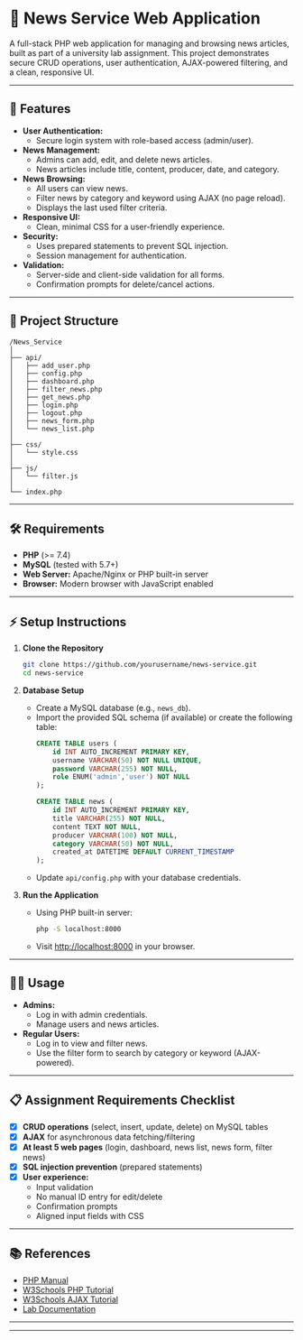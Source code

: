 # 📰 News Service Web Application

A full-stack PHP web application for managing and browsing news articles, built as part of a university lab assignment. This project demonstrates secure CRUD operations, user authentication, AJAX-powered filtering, and a clean, responsive UI.

---

## 🚀 Features

- **User Authentication:**  
  - Secure login system with role-based access (admin/user).
- **News Management:**  
  - Admins can add, edit, and delete news articles.
  - News articles include title, content, producer, date, and category.
- **News Browsing:**  
  - All users can view news.
  - Filter news by category and keyword using AJAX (no page reload).
  - Displays the last used filter criteria.
- **Responsive UI:**  
  - Clean, minimal CSS for a user-friendly experience.
- **Security:**  
  - Uses prepared statements to prevent SQL injection.
  - Session management for authentication.
- **Validation:**  
  - Server-side and client-side validation for all forms.
  - Confirmation prompts for delete/cancel actions.

---

## 📂 Project Structure

```
/News_Service
│
├── api/
│   ├── add_user.php
│   ├── config.php
│   ├── dashboard.php
│   ├── filter_news.php
│   ├── get_news.php
│   ├── login.php
│   ├── logout.php
│   ├── news_form.php
│   └── news_list.php
│
├── css/
│   └── style.css
│
├── js/
│   └── filter.js
│
└── index.php
```

---

## 🛠️ Requirements

- **PHP** (>= 7.4)
- **MySQL** (tested with 5.7+)
- **Web Server:** Apache/Nginx or PHP built-in server
- **Browser:** Modern browser with JavaScript enabled

---

## ⚡ Setup Instructions

1. **Clone the Repository**
    ```bash
    git clone https://github.com/yourusername/news-service.git
    cd news-service
    ```

2. **Database Setup**
    - Create a MySQL database (e.g., `news_db`).
    - Import the provided SQL schema (if available) or create the following table:
      ```sql
      CREATE TABLE users (
          id INT AUTO_INCREMENT PRIMARY KEY,
          username VARCHAR(50) NOT NULL UNIQUE,
          password VARCHAR(255) NOT NULL,
          role ENUM('admin','user') NOT NULL
      );

      CREATE TABLE news (
          id INT AUTO_INCREMENT PRIMARY KEY,
          title VARCHAR(255) NOT NULL,
          content TEXT NOT NULL,
          producer VARCHAR(100) NOT NULL,
          category VARCHAR(50) NOT NULL,
          created_at DATETIME DEFAULT CURRENT_TIMESTAMP
      );
      ```
    - Update `api/config.php` with your database credentials.

3. **Run the Application**
    - Using PHP built-in server:
      ```bash
      php -S localhost:8000
      ```
    - Visit [http://localhost:8000](http://localhost:8000) in your browser.

---

## 🧑‍💻 Usage

- **Admins:**  
  - Log in with admin credentials.
  - Manage users and news articles.
- **Regular Users:**  
  - Log in to view and filter news.
  - Use the filter form to search by category or keyword (AJAX-powered).

---

## 📋 Assignment Requirements Checklist

- [x] **CRUD operations** (select, insert, update, delete) on MySQL tables
- [x] **AJAX** for asynchronous data fetching/filtering
- [x] **At least 5 web pages** (login, dashboard, news list, news form, filter news)
- [x] **SQL injection prevention** (prepared statements)
- [x] **User experience:**  
  - Input validation  
  - No manual ID entry for edit/delete  
  - Confirmation prompts  
  - Aligned input fields with CSS

---

## 📚 References

- [PHP Manual](http://www.php.net/manual/en)
- [W3Schools PHP Tutorial](http://www.w3schools.com/php)
- [W3Schools AJAX Tutorial](http://www.w3schools.com/ajax)
- [Lab Documentation](http://www.cs.ubbcluj.ro/~forest/wp)

---




---
